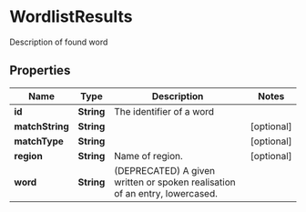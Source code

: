 

# WordlistResults

Description of found word

## Properties

Name | Type | Description | Notes
------------ | ------------- | ------------- | -------------
**id** | **String** | The identifier of a word | 
**matchString** | **String** |  |  [optional]
**matchType** | **String** |  |  [optional]
**region** | **String** | Name of region. |  [optional]
**word** | **String** | (DEPRECATED) A given written or spoken realisation of an entry, lowercased. | 



